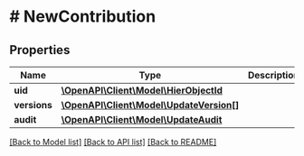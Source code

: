 # # NewContribution

## Properties

Name | Type | Description | Notes
------------ | ------------- | ------------- | -------------
**uid** | [**\OpenAPI\Client\Model\HierObjectId**](HierObjectId.md) |  | [optional]
**versions** | [**\OpenAPI\Client\Model\UpdateVersion[]**](UpdateVersion.md) |  |
**audit** | [**\OpenAPI\Client\Model\UpdateAudit**](UpdateAudit.md) |  |

[[Back to Model list]](../../README.md#models) [[Back to API list]](../../README.md#endpoints) [[Back to README]](../../README.md)
